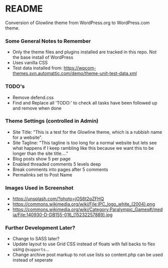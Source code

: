 # README #

Conversion of Glowline theme from WordPress.org to WordPress.com theme.

### Some General Notes to Remember ###

* Only the theme files and plugins installed are tracked in this repo. Not the base install of WordPress
* Uses vanilla CSS
* Test data installed from: https://wpcom-themes.svn.automattic.com/demo/theme-unit-test-data.xml

### TODO's ###

* Remove defend.css
* Find and Replace all 'TODO:' to check all tasks have been followed up and remove when done 

### Theme Settings (controlled in Admin) ###

* Site Title: "This is a test for the Glowline theme, which is a rubbish name for a website".
* Site Tagline: "This tagline is too long for a normal website but lets see what happens if I keep rambling like this because we want this to be longer than the site title...."
* Blog posts show 5 per page
* Enabled threaded comments 5 levels deep
* Break comments into pages after 5 comments
* Permalinks set to Post Name

### Images Used in Screenshot ###
* https://unsplash.com/?photo=jOS6t2qZFHQ
* https://commons.wikimedia.org/wiki/File:IPC_logo_white_(2004).png
* https://commons.wikimedia.org/wiki/Category:Paralympic_Games#/media/File:140930-D-DB155-016_(15232257889).jpg

### Further Development Later? ###
* Change to SASS later?
* Update layout to use Grid CSS instead of floats with fall backs to flex using `@supports`...
* Change archive post markup to not use lists so content.php can be used instead of seperate